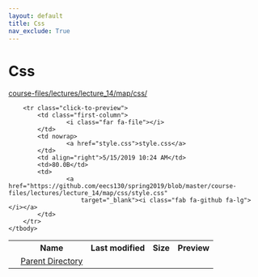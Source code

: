```yaml
---
layout: default
title: Css
nav_exclude: True
---
```


# Css

[course-files/lectures/lecture_14/map/css/](.)

<table class="tbl-files">
    <tbody>
        <tr>
            <th valign="top"></th>
            <th>Name</th>
            <th>Last modified</th>
            <th>Size</th>
            <th>Preview</th>
        </tr>
        <tr>
            <td valign="top">
                <i class="fa fa-folder-open"></i>
            </td>
            <td><a href="../">Parent Directory</a></td>
            <td>&nbsp;</td>
            <td>&nbsp;</td>
            <td>&nbsp;</td>
        </tr>

        <tr class="click-to-preview">
            <td class="first-column">
                    <i class="far fa-file"></i>
            </td>
            <td nowrap>
                    <a href="style.css">style.css</a>
            </td>
            <td align="right">5/15/2019 10:24 AM</td>
            <td>80.0B</td>
            <td>
                    <a href="https://github.com/eecs130/spring2019/blob/master/course-files/lectures/lecture_14/map/css/style.css"
                        target="_blank"><i class="fab fa-github fa-lg"></i></a>
            </td>
        </tr>
    </tbody>
</table>

